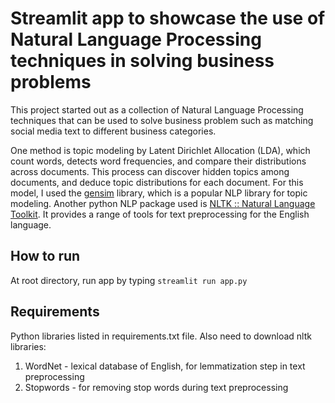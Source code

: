 # Streamlit app to showcase the use of Natural Language Processing techniques in solving business problems

This project started out as a collection of Natural Language Processing techniques that can be used to solve business problem such as matching social media text to different business categories.

One method is topic modeling by Latent Dirichlet Allocation (LDA), which count words, detects word frequencies, and compare their distributions across documents. This process can discover hidden topics among documents, and deduce topic distributions for each document.
For this model, I used the [gensim](https://radimrehurek.com/gensim/intro.html#what-is-gensim) library, which is a popular NLP library for topic modeling. Another python NLP package used is [NLTK :: Natural Language Toolkit](https://www.nltk.org). It provides a range of tools for text preprocessing for the English language.


## How to run

At root directory, run app by typing
`streamlit run app.py`

## Requirements

Python libraries listed in requirements.txt file.
Also need to download nltk libraries:
1. WordNet - lexical database of English, for lemmatization step in text preprocessing
2. Stopwords - for removing stop words during text preprocessing

